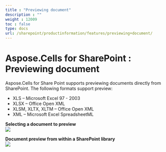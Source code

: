 ```yaml
---
title : "Previewing document" 
description : "" 
weight : 12009 
toc : false
type: docs
url: /sharepoint/productinformation/features/previewing+document/
---
```


# Aspose.Cells for SharePoint : Previewing document


Aspose.Cells for Share Point supports previewing documents directly from SharePoint. The following formats support preview:

*   XLS – Microsoft Excel 97 - 2003
*   XLSX – Office Open XML
*   XLSM, XLTX, XLTM – Office Open XML
*   XML – Microsoft Excel SpreadsheetML

**Selecting a document to preview**  
![](https://docs2.aspose.com/cells/sharepoint/attachments/6357016/6488084.png)  
  
**Document preview from within a SharePoint library**  
![](https://docs2.aspose.com/cells/sharepoint/attachments/6357016/6488082.png)  
  


